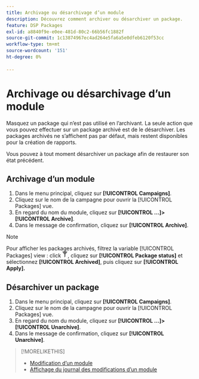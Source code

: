 ```yaml
---
title: Archivage ou désarchivage d’un module
description: Découvrez comment archiver ou désarchiver un package.
feature: DSP Packages
exl-id: a8840f9e-e0ee-481d-80c2-66b56fc1882f
source-git-commit: 1c13874967ec4ad264e5fa6a5e0dfeb6120f53cc
workflow-type: tm+mt
source-wordcount: '151'
ht-degree: 0%

---
```


# Archivage ou désarchivage d’un module

Masquez un package qui n’est pas utilisé en l’archivant. La seule action que vous pouvez effectuer sur un package archivé est de le désarchiver. Les packages archivés ne s’affichent pas par défaut, mais restent disponibles pour la création de rapports.

Vous pouvez à tout moment désarchiver un package afin de restaurer son état précédent.

## Archivage d’un module

1. Dans le menu principal, cliquez sur **[!UICONTROL Campaigns]**.
1. Cliquez sur le nom de la campagne pour ouvrir la [!UICONTROL Packages] vue.
1. En regard du nom du module, cliquez sur  **[!UICONTROL ...]>[!UICONTROL Archive]**.
1. Dans le message de confirmation, cliquez sur **[!UICONTROL Archive]**.

>[!NOTE]
>
>Pour afficher les packages archivés, filtrez la variable [!UICONTROL Packages] view : click ![Bouton Filtrer](/help/dsp/assets/filter.png), cliquez sur **[!UICONTROL Package status]** et sélectionnez **[!UICONTROL Archived]**, puis cliquez sur **[!UICONTROL Apply].**

## Désarchiver un package

1. Dans le menu principal, cliquez sur **[!UICONTROL Campaigns]**.
1. Cliquez sur le nom de la campagne pour ouvrir la [!UICONTROL Packages] vue.
1. En regard du nom du module, cliquez sur  **[!UICONTROL ...]>[!UICONTROL Unarchive]**.
1. Dans le message de confirmation, cliquez sur **[!UICONTROL Unarchive]**.

>[!MORELIKETHIS]
>
>* [Modification d’un module](package-edit.md)
>* [Affichage du journal des modifications d’un module](package-change-log.md)

